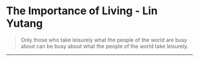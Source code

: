 # The Importance of Living - Lin Yutang


> Only those who take leisurely what the people of the world are busy about can
be busy about what the people of the world take leisurely.  

***
